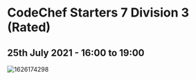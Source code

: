 # CodeChef Starters 7 Division 3 (Rated)
## 25th July 2021 - 16:00 to 19:00
![1626174298](https://user-images.githubusercontent.com/70847577/127031009-fa3985dc-c718-4d18-89a6-27123338d76e.png)
